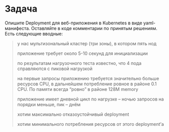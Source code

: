 # Задача

Опишите Deployment для веб-приложения в Kubernetes в виде yaml-манифеста. Оставляйте в коде комментарии по принятым решениям. Есть следующие вводные:

> у нас мультизональный кластер (три зоны), в котором пять нод
>
> приложение требует около 5-10 секунд для инициализации
>
> по результатам нагрузочного теста известно, что 4 пода справляются с пиковой нагрузкой
>
> на первые запросы приложению требуется значительно больше ресурсов CPU, в дальнейшем потребление ровное в районе 0.1 CPU. По памяти всегда “ровно” в районе 128M memory
>
> приложение имеет дневной цикл по нагрузке – ночью запросов на порядки меньше, пик – днём
>
> хотим максимально отказоустойчивый deployment
>
> хотим минимального потребления ресурсов от этого deployment’а
